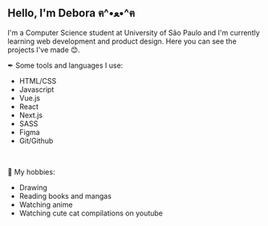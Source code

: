 ## Hello, I'm Debora ฅ^•ﻌ•^ฅ

<!-- <img align="right" alt="GIF" src="https://64.media.tumblr.com/02fe459e5bca3740827acea411bb60d3/46ec5cecd78c394f-a2/s400x600/5420ce7fdc5e0a449a5136844c99b5b2e781b301.gifv" height=250px/>

<br/>
 -->

I'm a Computer Science student at University of São Paulo and I'm currently learning web development and product design. Here you can see the projects I've made 😊.


✒ Some tools and languages I use:
- HTML/CSS
- Javascript
- Vue.js
- React
- Next.js
- SASS
- Figma 
- Git/Github

<br/>

🌼 My hobbies:
- Drawing
- Reading books and mangas
- Watching anime
- Watching cute cat compilations on youtube
